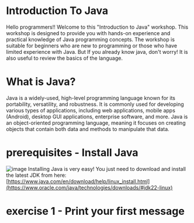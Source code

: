 # Introduction To Java

Hello programmers!! Welcome to this "Introduction to Java" workshop. This workshop is designed to provide you with hands-on experience and practical knowledge of Java programming concepts. The workshop is suitable for beginners who are new to programming or those who have limited experience with Java. But If you already know java, don't worry!  It is also useful to review the basics of the language.

# What is Java?

Java is a widely-used, high-level programming language known for its portability, versatility, and robustness. It is commonly used for developing various types of applications, including web applications, mobile apps (Android), desktop GUI applications, enterprise software, and more. Java is an object-oriented programming language, meaning it focuses on creating objects that contain both data and methods to manipulate that data.

#  prerequisites - Install Java
![image](https://github.com/MarioHM2004/java-Workshop/assets/114911961/b9ce410a-9b0e-4999-aefb-c36f2d43a5a1)
Installing Java is very easy! You just need to download and install the latest JDK from here: 
[https://www.java.com/en/download/help/linux_install.html](https://www.oracle.com/java/technologies/downloads/#jdk22-linux)

# exercise 1 - Print your first message

